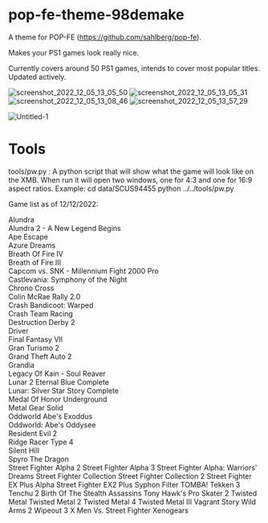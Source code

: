 # pop-fe-theme-98demake

A theme for POP-FE (https://github.com/sahlberg/pop-fe).

Makes your PS1 games look really nice.

Currently covers around 50 PS1 games, intends to cover most popular titles. Updated actively.

![screenshot_2022_12_05_13_05_50](https://user-images.githubusercontent.com/118309446/205892216-36003652-1292-48ec-bb14-327ff672f26f.jpg)
![screenshot_2022_12_05_13_05_31](https://user-images.githubusercontent.com/118309446/205892262-553210e2-cbbc-4bce-8a04-12a958c4ba25.jpg)
![screenshot_2022_12_05_13_08_46](https://user-images.githubusercontent.com/118309446/205892339-cb18b989-73b8-4764-b471-eedb6068633a.jpg)
![screenshot_2022_12_05_13_57_29](https://user-images.githubusercontent.com/118309446/205892467-37cba54e-594b-4f3f-90d5-c3a4ecb32f5f.jpg)


![Untitled-1](https://user-images.githubusercontent.com/118309446/205892397-75c5d039-12e3-4eac-9238-4de8c6290c5e.jpg)

Tools
=====
tools/pw.py : A python script that will show what the game will look like
              on the XMB. When run it will open two windows, one for 4:3 and
	      one for 16:9 aspect ratios.
	      Example: cd data/SCUS94455
	               python ../../tools/pw.py

Game list as of 12/12/2022:

Alundra <br>
Alundra 2 - A New Legend Begins  <br>
Ape Escape  <br>
Azure Dreams <br>
Breath Of Fire IV <br>
Breath of Fire III <br>
Capcom vs. SNK - Millennium Fight 2000 Pro <br>
Castlevania: Symphony of the Night <br>
Chrono Cross <br>
Colin McRae Rally 2.0 <br>
Crash Bandicoot: Warped <br>
Crash Team Racing <br>
Destruction Derby 2 <br>
Driver <br>
Final Fantasy VII <br>
Gran Turismo 2 <br>
Grand Theft Auto 2 <br>
Grandia <br>
Legacy Of Kain - Soul Reaver <br>
Lunar 2 Eternal Blue Complete <br>
Lunar: Silver Star Story Complete <br>
Medal Of Honor Underground <br>
Metal Gear Solid <br>
Oddworld Abe's Exoddus <br>
Oddworld: Abe's Oddysee <br>
Resident Evil 2 <br>
Ridge Racer Type 4 <br>
Silent Hill <br>
Spyro The Dragon <br>
Street Fighter Alpha 2
Street Fighter Alpha 3
Street Fighter Alpha: Warriors' Dreams
Street Fighter Collection
Street Fighter Collection 2
Street Fighter EX Plus Alpha
Street Fighter EX2 Plus
Syphon Filter
TOMBA!
Tekken 3
Tenchu 2 Birth Of The Stealth Assassins
Tony Hawk's Pro Skater 2
Twisted Metal
Twisted Metal 2
Twisted Metal 4
Twisted Metal III
Vagrant Story
Wild Arms 2
Wipeout 3
X Men Vs. Street Fighter
Xenogears
 </br>
